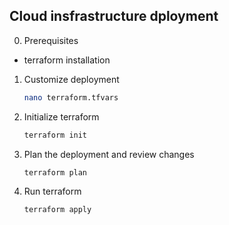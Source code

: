 ## Cloud insfrastructure dployment


0. Prerequisites

* terraform installation

1. Customize deployment
    ```bash
    nano terraform.tfvars
    ```

1. Initialize terraform
    ```bash
    terraform init
    ```

2. Plan the deployment and review changes
    ```bash
    terraform plan
    ```

3. Run terraform
    ```bash
    terraform apply
    ```